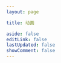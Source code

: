 ```yaml
---
layout: page

title: 动画

aside: false
editLink: false
lastUpdated: false
showComment: false
---
```


<ClientOnly>
 <Animation />
</ClientOnly>
